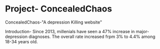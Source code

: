 # Project- ConcealedChaos

ConcealedChaos-"A depression Killing website"

Introduction-
Since 2013, millenials have seen a 47% increase in major- depression diagnoses. The overall rate increased frpm 3% to 4.4% among 18-34 years old. 
